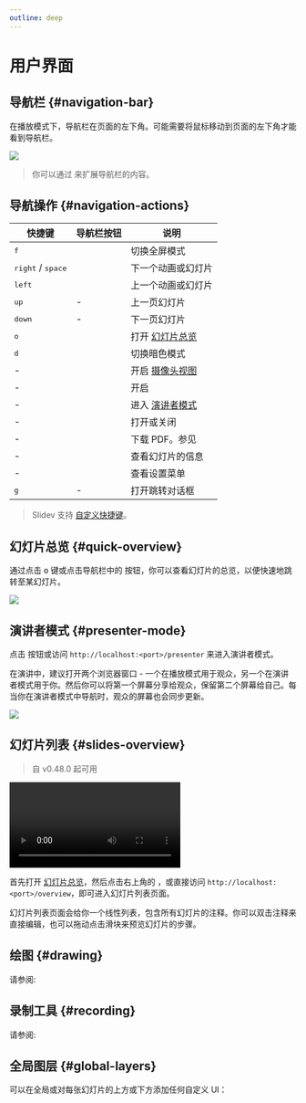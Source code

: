 ```yaml
---
outline: deep
---
```


# 用户界面

## 导航栏 {#navigation-bar}

在播放模式下，导航栏在页面的左下角。可能需要将鼠标移动到页面的左下角才能看到导航栏。

![](/screenshots/navbar.png)

> 你可以通过 <LinkInline link="features/global-layers" /> 来扩展导航栏的内容。

## 导航操作 {#navigation-actions}

| 快捷键                   | 导航栏按钮                                                              | 说明                                                     |
| ----------------------------------- | ------------------------------------------------------------------------------------- | --------------------------------------------------------------- |
| <kbd>f</kbd>                        | <carbon-maximize class="inline-icon-btn"/> <carbon-minimize class="inline-icon-btn"/> | 切换全屏模式                                               |
| <kbd>right</kbd> / <kbd>space</kbd> | <carbon-arrow-right class="inline-icon-btn"/>                                         | 下一个动画或幻灯片                                         |
| <kbd>left</kbd>                     | <carbon-arrow-left class="inline-icon-btn"/>                                          | 上一个动画或幻灯片                                     |
| <kbd>up</kbd>                       | -                                                                                     | 上一页幻灯片                                                  |
| <kbd>down</kbd>                     | -                                                                                     | 下一页幻灯片                                                      |
| <kbd>o</kbd>                        | <carbon-apps class="inline-icon-btn"/>                                                | 打开 [幻灯片总览](#quick-overview)                        |
| <kbd>d</kbd>                        | <carbon-sun class="inline-icon-btn"/> <carbon-moon class="inline-icon-btn"/>          | 切换暗色模式                                                |
| -                                   | <carbon-user-avatar class="inline-icon-btn"/>                                         | 开启 [摄像头视图](../features/recording#camera-view)         |
| -                                   | <carbon-video class="inline-icon-btn"/>                                               | 开启 <LinkInline link="features/recording" />                  |
| -                                   | <carbon-user-speaker class="inline-icon-btn"/>                                        | 进入 [演讲者模式](#presenter-mode)              |
| -                                   | <carbon-edit class="inline-icon-btn"/>                                                | 打开或关闭 <LinkInline link="features/side-editor" />               |
| -                                   | <carbon-download class="inline-icon-btn"/>                                            | 下载 PDF。参见 <LinkInline link="features/build-with-pdf" /> |
| -                                   | <carbon-information class="inline-icon-btn"/>                                         | 查看幻灯片的信息                               |
| -                                   | <carbon-settings-adjust class="inline-icon-btn"/>                                     | 查看设置菜单                                              |
| <kbd>g</kbd>                        | -                                                                                     | 打开跳转对话框                                                    |

> Slidev 支持 [自定义快捷键](../custom/config-shortcuts)。

## 幻灯片总览 {#quick-overview}

通过点击 <kbd>o</kbd> 键或点击导航栏中的 <carbon-apps class="inline-icon-btn"/> 按钮，你可以查看幻灯片的总览，以便快速地跳转至某幻灯片。

![](/screenshots/slides-overview.png)

## 演讲者模式 {#presenter-mode}

点击 <carbon-user-speaker class="inline-icon-btn"/> 按钮或访问 `http://localhost:<port>/presenter` 来进入演讲者模式。

在演讲中，建议打开两个浏览器窗口 - 一个在播放模式用于观众，另一个在演讲者模式用于你。然后你可以将第一个屏幕分享给观众，保留第二个屏幕给自己。每当你在演讲者模式中导航时，观众的屏幕也会同步更新。

![](/screenshots/presenter-mode.png)

## 幻灯片列表 {#slides-overview}

> 自 v0.48.0 起可用

<video src="https://github.com/slidevjs/slidev/assets/11247099/01bbf5b3-f916-4646-9ea4-cf269c0567cb"
controls rounded shadow></video>

首先打开 [幻灯片总览](#quick-overview)，然后点击右上角的 <carbon-list-boxes class="inline-icon-btn"/>，或直接访问 `http://localhost:<port>/overview`，即可进入幻灯片列表页面。

幻灯片列表页面会给你一个线性列表，包含所有幻灯片的注释。你可以双击注释来直接编辑，也可以拖动点击滑块来预览幻灯片的步骤。

## 绘图 {#drawing}

请参阅:

<LinkCard link="features/drawing" />

## 录制工具 {#recording}

请参阅:

<LinkCard link="features/recording"/>

## 全局图层 {#global-layers}

可以在全局或对每张幻灯片的上方或下方添加任何自定义 UI：

<LinkCard link="features/global-layers" />
